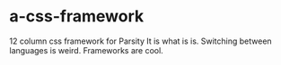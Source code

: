 # a-css-framework
12 column css framework for Parsity
It is what is is. Switching between languages is weird. Frameworks are cool.
